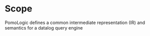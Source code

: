 # Scope

PomoLogic defines a common intermediate representation (IR) and semantics for a datalog query engine
